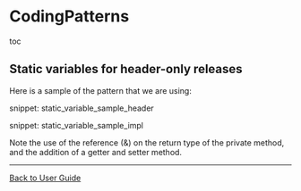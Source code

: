 <a id="top"></a>

# CodingPatterns

toc

## Static variables for header-only releases

Here is a sample of the pattern that we are using:

snippet: static_variable_sample_header

snippet: static_variable_sample_impl

Note the use of the reference (&) on the return type of the private method, and the addition of a getter and setter method.

---

[Back to User Guide](/doc/README.md#top)
